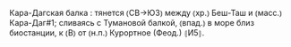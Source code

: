 ---
---

Кара-Дагская балка
: тянется ⦅СВ→ЮЗ⦆ между ⦅хр.⦆ Беш-Таш и ⦅масс.⦆ Кара-Даг#1; сливаясь с Тумановой балкой, ⦅впад.⦆ в море близ биостанции, к ⦅В⦆ от ⦅н.п.⦆ Курортное (Феод.) ⦃И5⦄.

